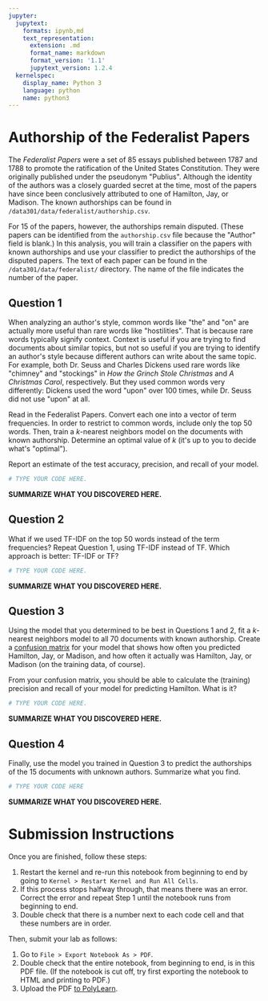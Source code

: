 ```yaml
---
jupyter:
  jupytext:
    formats: ipynb,md
    text_representation:
      extension: .md
      format_name: markdown
      format_version: '1.1'
      jupytext_version: 1.2.4
  kernelspec:
    display_name: Python 3
    language: python
    name: python3
---
```


# Authorship of the Federalist Papers

The _Federalist Papers_ were a set of 85 essays published between 1787 and 1788 to promote the ratification of the United States Constitution. They were originally published under the pseudonym "Publius". Although the identity of the authors was a closely guarded secret at the time, most of the papers have since been conclusively attributed to one of Hamilton, Jay, or Madison. The known authorships can be found in `/data301/data/federalist/authorship.csv`.

For 15 of the papers, however, the authorships remain disputed. (These papers can be identified from the `authorship.csv` file because the "Author" field is blank.) In this analysis, you will train a classifier on the papers with known authorships and use your classifier to predict the authorships of the disputed papers. The text of each paper can be found in the `/data301/data/federalist/` directory. The name of the file indicates the number of the paper.


## Question 1

When analyzing an author's style, common words like "the" and "on" are actually more useful than rare words like "hostilities". That is because rare words typically signify context. Context is useful if you are trying to find documents about similar topics, but not so useful if you are trying to identify an author's style because different authors can write about the same topic. For example, both Dr. Seuss and Charles Dickens used rare words like "chimney" and "stockings" in _How the Grinch Stole Christmas_ and _A Christmas Carol_, respectively. But they used common words very differently: Dickens used the word "upon" over 100 times, while Dr. Seuss did not use "upon" at all.

Read in the Federalist Papers. Convert each one into a vector of term frequencies. In order to restrict to common words, include only the top 50 words. Then, train a $k$-nearest neighbors model on the documents with known authorship. Determine an optimal value of $k$ (it's up to you to decide what's "optimal"). 

Report an estimate of the test accuracy, precision, and recall of your model.

```python
# TYPE YOUR CODE HERE.
```

**SUMMARIZE WHAT YOU DISCOVERED HERE.**


## Question 2

What if we used TF-IDF on the top 50 words instead of the term frequencies? Repeat Question 1, using TF-IDF instead of TF. Which approach is better: TF-IDF or TF?

```python
# TYPE YOUR CODE HERE.
```

**SUMMARIZE WHAT YOU DISCOVERED HERE.**


## Question 3

Using the model that you determined to be best in Questions 1 and 2, fit a $k$-nearest neighbors model to all 70 documents with known authorship. Create a [confusion matrix](https://en.wikipedia.org/wiki/Confusion_matrix) for your model that shows how often you predicted Hamilton, Jay, or Madison, and how often it actually was Hamilton, Jay, or Madison (on the training data, of course). 

From your confusion matrix, you should be able to calculate the (training) precision and recall of your model for predicting Hamilton. What is it?

```python
# TYPE YOUR CODE HERE.
```

**SUMMARIZE WHAT YOU DISCOVERED HERE.**


## Question 4

Finally, use the model you trained in Question 3 to predict the authorships of the 15 documents with unknown authors. Summarize what you find.

```python
# TYPE YOUR CODE HERE
```

**SUMMARIZE WHAT YOU DISCOVERED HERE.**


# Submission Instructions

Once you are finished, follow these steps:

1. Restart the kernel and re-run this notebook from beginning to end by going to `Kernel > Restart Kernel and Run All Cells`.
2. If this process stops halfway through, that means there was an error. Correct the error and repeat Step 1 until the notebook runs from beginning to end.
3. Double check that there is a number next to each code cell and that these numbers are in order.

Then, submit your lab as follows:

1. Go to `File > Export Notebook As > PDF`.
2. Double check that the entire notebook, from beginning to end, is in this PDF file. (If the notebook is cut off, try first exporting the notebook to HTML and printing to PDF.)
3. Upload the PDF [to PolyLearn](https://polylearn.calpoly.edu/AY_2018-2019/mod/assign/view.php?id=336786).
